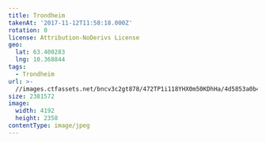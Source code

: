 ```yaml
---
title: Trondheim
takenAt: '2017-11-12T11:58:18.000Z'
rotation: 0
license: Attribution-NoDerivs License
geo:
  lat: 63.400283
  lng: 10.368844
tags:
  - Trondheim
url: >-
  //images.ctfassets.net/bncv3c2gt878/472TP1i118YHX0m50KDhHa/4d5853a0b4fb16b3411aafcb8be8774a/trondheim_37645058474_o
size: 2381572
image:
  width: 4192
  height: 2358
contentType: image/jpeg
---
```


